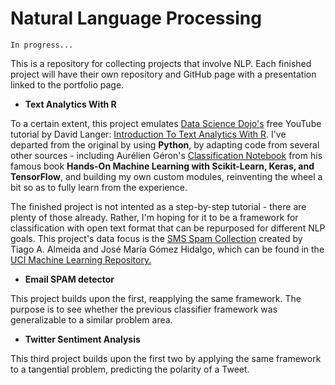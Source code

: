 # Natural Language Processing

`In progress...`

This is a repository for collecting projects that involve NLP. Each finished project will have their own repository and GitHub page with a presentation linked to the portfolio page.

- **Text Analytics With R**

To a certain extent, this project emulates [Data Science Dojo's](https://datasciencedojo.com/) free YouTube tutorial by David Langer: [Introduction To Text Analytics With R](https://github.com/BigBangData/IntroToTextAnalyticsWithR). I've departed from the original by using **Python**, by adapting code from several other sources - including Aurélien Géron's [Classification Notebook](https://github.com/ageron/handson-ml/blob/master/03_classification.ipynb) from his famous book **Hands-On Machine Learning with Scikit-Learn, Keras, and TensorFlow**, and building my own custom modules, reinventing the wheel a bit so as to fully learn from the experience.

The finished project is not intented as a step-by-step tutorial - there are plenty of those already. Rather, I'm hoping for it to be a framework for classification with open text format that can be repurposed for different NLP goals. This project's data focus is the [SMS Spam Collection](http://www.dt.fee.unicamp.br/~tiago/smsspamcollection/) created by Tiago A. Almeida and José María Gómez Hidalgo, which can be found in the [UCI Machine Learning Repository.](https://archive.ics.uci.edu/ml/datasets/sms+spam+collection#)

- **Email SPAM detector**

This project builds upon the first, reapplying the same framework. The purpose is to see whether the previous classifier framework was generalizable to a similar problem area.

- **Twitter Sentiment Analysis** 

This third project builds upon the first two by applying the same framework to a tangential problem, predicting the polarity of a Tweet.
